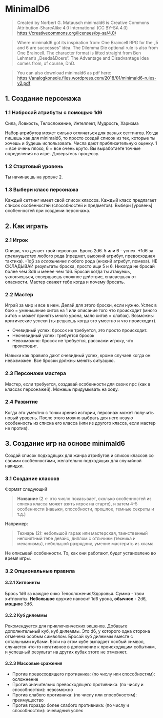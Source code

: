 # MinimalD6

> Created by Norbert G. Matausch
> minimald6 is Creative Commons Attribution-ShareAlike 4.0 International (CC BY-SA 4.0) https://creativecommons.org/licenses/by-sa/4.0/

> Where minimald6 got its inspiration from: One Braincell RPG for the „5 and 6 are successes“ idea. The Dilemma Die optional rule is also from One Braincell. The character format is lifted straight from Ben Lehman’s „Deeds&Doers“. The Advantage and Disadvantage idea comes from, of course, DnD.

> You can also download minimald6 as pdf here: https://analogkonsole.files.wordpress.com/2018/01/minimald6-rules-v2.pdf

## 1. Создание персонажа

### 1.1 Набросай атрибуты с помощью 1d6

Сила, Ловкость, Телосложение, Интеллект, Мудрость, Харизма

Набор атрибутов может сильно отличаться для разных сеттингов. Когда пишешь хак для minimald6, то просто создай список из тех, которые ты хочешь и будешь использовать. Числа дают приблизительную оценку. 1 = все очень плохо, 6 = все очень круто. Вы выработаете точные определения на игре. Доверьтесь процессу.

### 1.2 Стартовый уровень

Ты начинаешь на уровне 2.

### 1.3 Выбери класс персонажа

Каждый сеттинг имеет свой список классов. Каждый класс предлагает список особенностей (способностей и предметов). Выбери [уровень] особенностей при создании персонажа.

## 2. Как играть

### 2.1 Игрок

Опиши, что делает твой персонаж. Брось 2d6. 5 или 6 - успех. +1d6 за *преимущество* любого рода (предмет, высокий атрибут, превосходная тактика). -1d6 за *осложнение* любого рода (низкий атрибут, помеха). НЕ СКЛАДЫВАЙ результаты броска, просто ищи 5 и 6. Никогда не бросай более чем 3d6 и менее чем 1d6. Бросай когда ты атакуешь, уклоняешься, совершаешь сложное действие, спасаешься от опасности. Мастер скажет тебе когда и почему бросать.

### 2.2 Мастер

Играй за мир и все в нем. Делай для этого броски, если нужно. Успех в бою = уменьшение хитов на 1 или описание того что происходит (много хитов = может принять много урона, мало хитов = слабак). Возможны критические успехи (ты решаешь когда это уместно и что происходит).

- Очевидный успех: бросок не требуется, это просто происходит.
- Неочевидный успех: требуется бросок
- Невозможно: бросок не требуется, расскажи игроку, что происходит.

Навыки как правило дают очевидный успех, кроме случаев когда он невозможен. Все броски должны менять ситуацию.

### 2.3 Персонажи мастера

Мастер, если требуется, создавай особенности для своих npc (как в классах персонажей). Можешь придумывать на ходу.

### 2.4 Развитие

Когда это уместно с точки зрения истории, персонаж может получить новый уровень. После этого можно выбрать для него новую особенность из списка его класса (или из другого класса, если мастер не против).

## 3. Создание игр на основе minimald6

Создай список подходящих для жанра атрибутов и список классов со своими особенностями, желательно подходящих для случайной накидки.

### 3.1 Создание классов

Формат следующий

> **Название** (2 <- это число показывает, сколько особенностей из списка класса может взять игрок на старте), и затем 4-5 особенности (навыки, способности, прошлое, темные секреты и т.д.)

Например:

> Технарь (2): небольшой гараж или мастерская, таинственный непонятный тебе девайс, диплом с отличием (техника и механизмы), небольшой разрядник, умение мастерить из хлама

Не описывай особенности. То, как они работают, будет установлено во время игры.

### 3.2 Опциональные правила

#### 3.2.1 Хитпоинты

Брось 1d6 за каждое очко Телосложения/Здоровья. Сумма - твои хитпоинты. **Небольшое** оружие наносит 1d6 урона, **обычное** - 2d6, **мощное** 3d6.

#### 3.2.2 Куб дилеммы

Рекомендуется для приключенческих экшенов. Добавьте дополнительный куб, куб дилеммы. Это d6, у которого одна сторона отмечена особым символом. Бросай куб дилеммы вместе с остальными кубами. Если на этом кубе выпадает особый символ, случается что-то негативное в дополнение к происходящим событиям, и успешный результат на других кубах этого не отменяет.

#### 3.2.3 Массовые сражения

- Против превосходящего противника: (по числу или способностям): осложнение
- Против значительно превосходящего противника: (по числу и способностям): невозможно
- Против слабого противника: (по числу или способностям): преимущество
- Против гораздо более слабого противника: (по числу и способностям): очевидный успех
